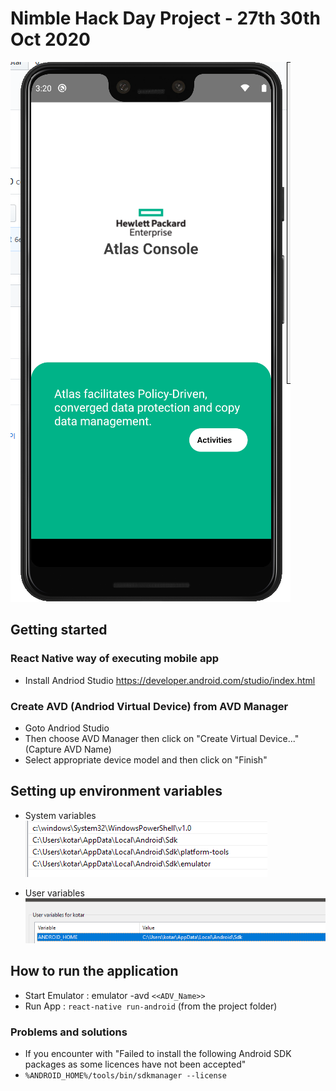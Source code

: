 # Nimble Hack Day Project - 27th 30th Oct 2020

![Initial Launch Screen](/docs/images/initialScreen.png)

## Getting started

### React Native way of executing mobile app

- Install Andriod Studio https://developer.android.com/studio/index.html

### Create AVD (Andriod Virtual Device) from AVD Manager

- Goto Andriod Studio
- Then choose AVD Manager then click on "Create Virtual Device..." (Capture AVD Name)
- Select appropriate device model and then click on "Finish"

## Setting up environment variables

- System variables
  ![Environment Variables - System](/docs/images/env-variables.png)

- User variables
  ![Environment Variables - User](/docs/images/env-variables-2.png)

## How to run the application

- Start Emulator : emulator -avd `<<ADV_Name>>`
- Run App : `react-native run-android` (from the project folder)

### Problems and solutions

- If you encounter with "Failed to install the following Android SDK packages as some licences have not been accepted"
- `%ANDROID_HOME%/tools/bin/sdkmanager --license`
